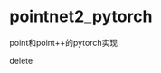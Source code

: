 <!--
 * @Description: 
 * @Author: HCQ
 * @Company(School): UCAS
 * @Email: 1756260160@qq.com
 * @Date: 2022-10-10 14:23:42
 * @LastEditTime: 2022-10-10 14:23:50
 * @FilePath: /pointnet2_pytorch/README.md
-->
# pointnet2_pytorch
point和point++的pytorch实现


delete